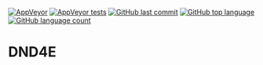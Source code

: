 [![AppVeyor](https://img.shields.io/appveyor/ci/walton713/dnd4e.svg?style=plastic)](https://ci.appveyor.com/project/walton713/dnd4e)
[![AppVeyor tests](https://img.shields.io/appveyor/tests/walton713/dnd4e.svg?style=plastic)](https://ci.appveyor.com/project/walton713/dnd4e)
[![GitHub last commit](https://img.shields.io/github/last-commit/walton713/dnd4e.svg?style=plastic)]()
[![GitHub top language](https://img.shields.io/github/languages/top/walton713/dnd4e.svg?style=plastic)]()
[![GitHub language count](https://img.shields.io/github/languages/count/walton713/dnd4e.svg?style=plastic)]()

# DND4E